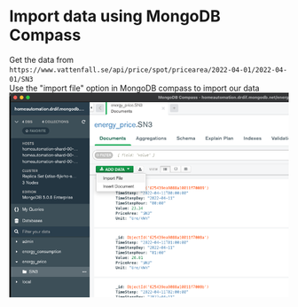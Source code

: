 # Import data using MongoDB Compass
Get the data from `https://www.vattenfall.se/api/price/spot/pricearea/2022-04-01/2022-04-01/SN3`  
Use the "import file" option in MongoDB compass to import our data
![compass](compass-snap.png)